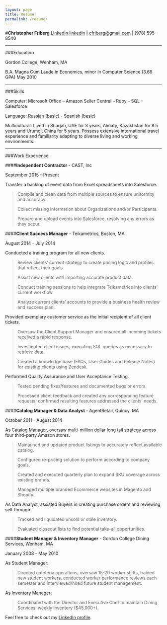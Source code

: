 ```yaml
---
layout: page
title: Resume
permalink: /resume/
---
```


#**Christopher Friberg**
[LinkedIn] [linkedin] | cfriberg@gmail.com | (978) 595-8540

*****

###Education

Gordon College, Wenham, MA

B.A. Magna Cum Laude in Economics, minor in Computer Science (3.69 GPA)
May 2010

*****

###Skills

Computer: Microsoft Office – Amazon Seller Central – Ruby – SQL – Salesforce

Language: Russian (basic) - Spanish (basic)

Multicultural: Lived in Sharjah, UAE for 3 years, Almaty, Kazakhstan for 8.5 years and Urumqi, China for 5 years. Possess extensive international travel experience and familiarity adapting to diverse living and working environments.

*****

###Work Experience

####**Independent Contractor** - CAST, Inc

September 2015 - Present

Transfer a backlog of event data from Excel spreadsheets into Salesforce.

> Compile and clean data from multiple sources to ensure uniformity and accuracy. 
>
> Collect missing information about Organizations and/or Participants.
>
> Prepare and upload events into Salesforce, resolving any errors as they occur.

####**Client Success Manager** - Teikametrics, Boston, MA

August 2014 - July 2014

Conducted a training program for all new clients.

>Review clients’ current strategy to create pricing logic and profiles that reflect their goals. 
>
>Assist new clients with importing accurate product data.
>
>Conduct training sessions to help integrate Teikametrics into clients’ current workflow. 
>
>Analyze current clients’ accounts to provide a business health review and success plan.

Provided exemplary customer service as the initial recipient of all client tickets.

>Oversaw the Client Support Manager and ensured all incoming tickets received a rapid response.
>
>Investigated client issues, executing SQL queries as necessary to retrieve data.
>
>Created a knowledge base (FAQs, User Guides and Release Notes) for existing clients using Zendesk.

Performed Quality Assurance and User Acceptance Testing.

>Tested pending fixes/features and documented bugs or errors.
>
>Processed client feedback and created any corresponding feature requests; confirmed resulting features addressed the clients’ needs.


####**Catalog Manager & Data Analyst** - AgentRetail, Quincy, MA

October 2011 - August 2014

As Catalog Manager, oversaw multi-million dollar long tail strategy across four third-party Amazon stores.

>Maintained and updated product listings to accurately reflect available catalog.
>
>Configured re-pricing solution to perform according to company goals.
>
>Created and executed quarterly plan to expand SKU coverage across existing brands. 
>
>Managed multiple branded Ecommerce websites in Magento and Shopify.

As Data Analyst, assisted Buyers in creating purchase orders and reviewing sell-through.

>Tracked and liquidated unsold or stale inventory.
>
>Evaluated closeout lists to find potential take-all opportunities.


####**Student Manager & Inventory Manager** - Gordon College Dining Services, Wenham, MA

January 2008 - May 2010

As Student Manager:

>Directed cafeteria operations, oversaw 15-20 worker shifts, trained new student workers, conducted worker performance reviews each semester and interviewed/hired future student management.

As Inventory Manager:

>Coordinated with the Director and Executive Chef to maintain Dining Services’ weekly inventory ($45,000+).



Feel free to check out my [LinkedIn profile][linkedin].

[linkedin]:	https://www.linkedin.com/in/christopherfriberg